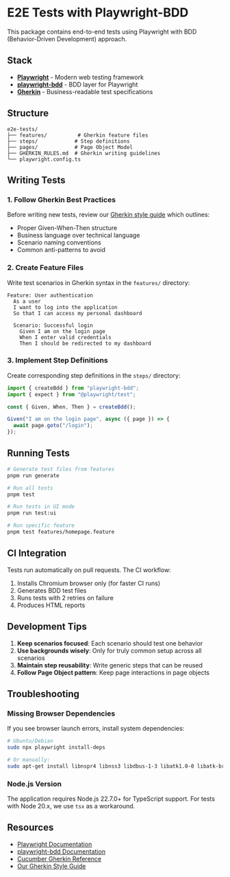 # E2E Tests with Playwright-BDD

This package contains end-to-end tests using Playwright with BDD (Behavior-Driven Development) approach.

## Stack

- **[Playwright](https://playwright.dev/)** - Modern web testing framework
- **[playwright-bdd](https://github.com/vitalets/playwright-bdd)** - BDD layer for Playwright
- **[Gherkin](https://cucumber.io/docs/gherkin/)** - Business-readable test specifications

## Structure

```
e2e-tests/
├── features/          # Gherkin feature files
├── steps/            # Step definitions
├── pages/            # Page Object Model
├── GHERKIN_RULES.md  # Gherkin writing guidelines
└── playwright.config.ts
```

## Writing Tests

### 1. Follow Gherkin Best Practices

Before writing new tests, review our [Gherkin style guide](./GHERKIN_RULES.md) which outlines:
- Proper Given-When-Then structure
- Business language over technical language
- Scenario naming conventions
- Common anti-patterns to avoid

### 2. Create Feature Files

Write test scenarios in Gherkin syntax in the `features/` directory:

```gherkin
Feature: User authentication
  As a user
  I want to log into the application
  So that I can access my personal dashboard

  Scenario: Successful login
    Given I am on the login page
    When I enter valid credentials
    Then I should be redirected to my dashboard
```

### 3. Implement Step Definitions

Create corresponding step definitions in the `steps/` directory:

```typescript
import { createBdd } from "playwright-bdd";
import { expect } from "@playwright/test";

const { Given, When, Then } = createBdd();

Given("I am on the login page", async ({ page }) => {
  await page.goto("/login");
});
```

## Running Tests

```bash
# Generate test files from features
pnpm run generate

# Run all tests
pnpm test

# Run tests in UI mode
pnpm run test:ui

# Run specific feature
pnpm test features/homepage.feature
```

## CI Integration

Tests run automatically on pull requests. The CI workflow:
1. Installs Chromium browser only (for faster CI runs)
2. Generates BDD test files
3. Runs tests with 2 retries on failure
4. Produces HTML reports

## Development Tips

1. **Keep scenarios focused**: Each scenario should test one behavior
2. **Use backgrounds wisely**: Only for truly common setup across all scenarios
3. **Maintain step reusability**: Write generic steps that can be reused
4. **Follow Page Object pattern**: Keep page interactions in page objects

## Troubleshooting

### Missing Browser Dependencies
If you see browser launch errors, install system dependencies:
```bash
# Ubuntu/Debian
sudo npx playwright install-deps

# Or manually:
sudo apt-get install libnspr4 libnss3 libdbus-1-3 libatk1.0-0 libatk-bridge2.0-0
```

### Node.js Version
The application requires Node.js 22.7.0+ for TypeScript support. For tests with Node 20.x, we use `tsx` as a workaround.

## Resources

- [Playwright Documentation](https://playwright.dev/)
- [playwright-bdd Documentation](https://github.com/vitalets/playwright-bdd)
- [Cucumber Gherkin Reference](https://cucumber.io/docs/gherkin/reference/)
- [Our Gherkin Style Guide](./GHERKIN_RULES.md)